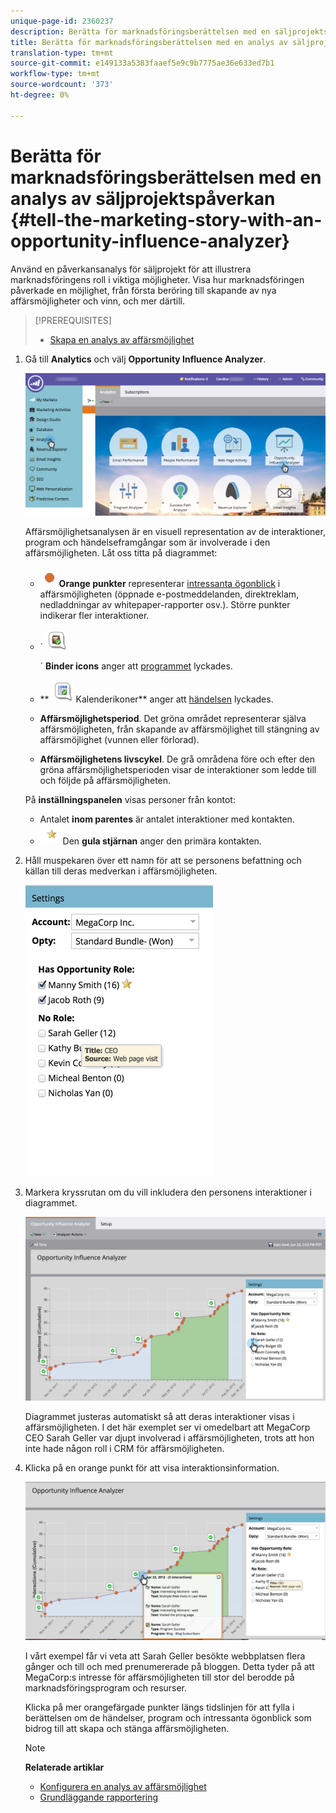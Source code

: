 ```yaml
---
unique-page-id: 2360237
description: Berätta för marknadsföringsberättelsen med en säljprojektsanalys - Marketo Docs - produktdokumentation
title: Berätta för marknadsföringsberättelsen med en analys av säljprojektspåverkan
translation-type: tm+mt
source-git-commit: e149133a5383faaef5e9c9b7775ae36e633ed7b1
workflow-type: tm+mt
source-wordcount: '373'
ht-degree: 0%

---
```



# Berätta för marknadsföringsberättelsen med en analys av säljprojektspåverkan {#tell-the-marketing-story-with-an-opportunity-influence-analyzer}

Använd en påverkansanalys för säljprojekt för att illustrera marknadsföringens roll i viktiga möjligheter. Visa hur marknadsföringen påverkade en möjlighet, från första beröring till skapande av nya affärsmöjligheter och vinn, och mer därtill.

>[!PREREQUISITES]
>
>* [Skapa en analys av affärsmöjlighet](create-an-opportunity-influence-analyzer.md)

>



1. Gå till **Analytics** och välj **Opportunity Influence Analyzer**.

   ![](assets/analytics-opportunityhand.png)

   Affärsmöjlighetsanalysen är en visuell representation av de interaktioner, program och händelseframgångar som är involverade i den affärsmöjligheten. Låt oss titta på diagrammet:

   * ![—](assets/image2014-10-3-13-3a43-3a21.png)**Orange punkter** representerar [intressanta ögonblick](https://community.marketo.com/MarketoArticle?id=kA050000000LA1oCAG) i affärsmöjligheten (öppnade e-postmeddelanden, direktreklam, nedladdningar av whitepaper-rapporter osv.). Större punkter indikerar fler interaktioner.

   * ` ![--](assets/image2014-10-3-13-3a44-3a9.png)

      ` **Binder icons** anger att [programmet](https://community.marketo.com/MarketoDeepDive?id=kA5500000008QO6CAM) lyckades.

   * ** ![—](assets/image2014-10-3-13-3a44-3a40.png) Kalenderikoner** anger att [händelsen](https://community.marketo.com/MarketoDeepDive?id=kA5500000008QNwCAM) lyckades.

   * **Affärsmöjlighetsperiod**. Det gröna området representerar själva affärsmöjligheten, från skapande av affärsmöjlighet till stängning av affärsmöjlighet (vunnen eller förlorad).
   * **Affärsmöjlighetens livscykel**. De grå områdena före och efter den gröna affärsmöjlighetsperioden visar de interaktioner som ledde till och följde på affärsmöjligheten.

   På **inställningspanelen** visas personer från kontot:

   * Antalet **inom parentes** är antalet interaktioner med kontakten.
   * ![—](assets/image2014-10-3-13-3a45-3a9.png)Den **gula stjärnan** anger den primära kontakten.


1. Håll muspekaren över ett namn för att se personens befattning och källan till deras medverkan i affärsmöjligheten.

   ![](assets/image2015-6-23-14-3a43-3a1.png)

1. Markera kryssrutan om du vill inkludera den personens interaktioner i diagrammet.

   ![](assets/image2015-6-23-14-3a43-3a35.png)

   Diagrammet justeras automatiskt så att deras interaktioner visas i affärsmöjligheten. I det här exemplet ser vi omedelbart att MegaCorp CEO Sarah Geller var djupt involverad i affärsmöjligheten, trots att hon inte hade någon roll i CRM för affärsmöjligheten.

1. Klicka på en orange punkt för att visa interaktionsinformation.

   ![](assets/image2015-6-23-14-3a44-3a15.png)

   I vårt exempel får vi veta att Sarah Geller besökte webbplatsen flera gånger och till och med prenumererade på bloggen. Detta tyder på att MegaCorp:s intresse för affärsmöjligheten till stor del berodde på marknadsföringsprogram och resurser.

   Klicka på mer orangefärgade punkter längs tidslinjen för att fylla i berättelsen om de händelser, program och intressanta ögonblick som bidrog till att skapa och stänga affärsmöjligheten.

   >[!NOTE]
   >
   >**Relaterade artiklar**
   >
   >
   >    
   >    
   >    * [Konfigurera en analys av affärsmöjlighet](configure-an-opportunity-influence-analyzer.md)
      >    
      >    
      >
      >
      >    
      >    
      >    





   * [Grundläggande rapportering](http://docs.marketo.com/display/docs/basic+reporting)


